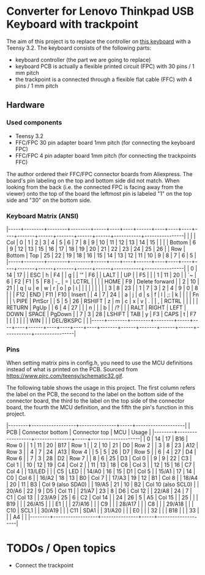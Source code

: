 # Converter for Lenovo Thinkpad USB Keyboard with trackpoint

The aim of this project is to replace the controller on
[this keyboard](https://www.lenovo.com/us/en/p/accessories-and-software/keyboards-and-mice/keyboards/0b47190) with a Teensy 3.2.
The keyboard consists of the following parts:
 * keyboard controller (the part we are going to replace)
 * keyboard PCB is actually a flexible printed circuit (FPC) with 30 pins / 1 mm pitch
 * the trackpoint is a connected through a flexible flat cable (FFC) with 4 pins / 1 mm pitch

## Hardware
### Used components
 * Teensy 3.2
 * FFC/FPC 30 pin adapter board 1mm pitch (for connecting the keyboard FPC)
 * FFC/FPC 4 pin adapter board 1mm pitch (for connecting the trackpoints FFC)

The author ordered their FFC/FPC connector boards from Aliexpress. The board's pin labeling on the top and bottom side did not
match. When looking from the back (i.e. the connected FPC is facing away from the viewer) onto the top of the board the leftmost
pin is labeled "1" on the top side and "30" on the bottom side.

### Keyboard Matrix (ANSI)
|-----+--------+--------+--------+-----+----+----+------+----+----+----+----+-------+------+-------+------+------+-----------+----------------|
|     |        |    Col |      0 | 1   | 2  | 3  | 4    | 5  | 6  | 7  | 8  |     9 |   10 |    11 | 12   |   13 | 14        | 15             |
|     |        | Bottom |      6 | 9   | 12 | 13 | 15   | 16 | 17 | 18 | 19 |    20 |   21 |    22 | 23   |   24 | 25        | 26             |
| Row | Bottom |    Top |     25 | 22  | 19 | 18 | 16   | 15 | 14 | 13 | 12 |    11 |   10 |     9 | 8    |    7 | 6         | 5              |
|-----+--------+--------+--------+-----+----+----+------+----+----+----+----+-------+------+-------+------+------+-----------+----------------|
|   0 |     14 |     17 |        | ESC | h  | F4 |      | g  |    | '" | F6 |       | LALT |       | UP   |      | F5        |                |
|   1 |     11 |     20 |        | `~  | 6  | F2 | F1   | 5  | F8 | -_ | =  | LCTRL |      |       |      | HOME | F9        | Delete forward |
|   2 |     10 |     21 |        | q   | u  | e  | w    | r  | o  | p  | i  |       |      |       |      |      |           |                |
|   3 |      8 |     23 |        | 1   | 7  | 3  | 2    | 4  | 9  | 0  | 8  |       |      |   F12 | END  |  F11 | F10       | Insert         |
|   4 |      7 |     24 |        | a   | j  | d  | s    | f  | l  | ;: | k  |       |      |       | Fn   |      | \ PIPE    | PrtScr         |
|   5 |      5 |     26 | RSHIFT | z   | m  | c  | x    | v  | .  |    | ,  | RCTRL |      |       |      |      | RETURN    | PgUp           |
|   6 |      4 |     27 |        |     | n  |    |      | b  |    | /? |    |       | RALT | RIGHT | LEFT | DOWN | SPACE     | PgDown         |
|   7 |      3 |     28 | LSHIFT | TAB | y  | F3 | CAPS | t  | F7 | [  | ]  |       |      |   WIN |      |      | DEL/BKSPC |                |
|-----+--------+--------+--------+-----+----+----+------+----+----+----+----+-------+------+-------+------+------+-----------+----------------|

### Pins
When setting matrix pins in config.h, you need to use the MCU definitions instead of what is printed on the PCB. Sourced from
<https://www.pjrc.com/teensy/schematic32.gif>.

The following table shows the usage in this project. The first column refers the label on the PCB, the second to the label on the
bottom side of the connector board, the third to the label on the top side of the connector board, the fourth the MCU definition,
and the fifth the pin's function in this project.

|--------+------------------+---------------+-----+--------------------|
| PCB    | Connector bottom | Connector top | MCU | Usage              |
|--------+------------------+---------------+-----+--------------------|
| 0      |               14 |            17 | B16 | Row 0              |
| 1      |               11 |            20 | B17 | Row 1              |
| 2      |               10 |            21 | D0  | Row 2              |
| 3      |                8 |            23 | A12 | Row 3              |
| 4      |                7 |            24 | A13 | Row 4              |
| 5      |                5 |            26 | D7  | Row 5              |
| 6      |                4 |            27 | D4  | Row 6              |
| 7      |                3 |            28 | D2  | Row 7              |
| 8      |                6 |            25 | D3  | Col 0              |
| 9      |                9 |            22 | C3  | Col 1              |
| 10     |               12 |            19 | C4  | Col 2              |
| 11     |               13 |            18 | C6  | Col 3              |
| 12     |               15 |            16 | C7  | Col 4              |
| 13/LED |                  |               | C5  | LED                |
| 14/A0  |               16 |            15 | D1  | Col 5              |
| 15/A1  |               17 |            14 | C0  | Col 6              |
| 16/A2  |               18 |            13 | B0  | Col 7              |
| 17/A3  |               19 |            12 | B1  | Col 8              |
| 18/A4  |               20 |            11 | B3  | Col 9  (also SDA0) |
| 19/A5  |               21 |            10 | B2  | Col 10 (also SCL0) |
| 20/A6  |               22 |             9 | D5  | Col 11             |
| 21/A7  |               23 |             8 | D6  | Col 12             |
| 22/A8  |               24 |             7 | C1  | Col 13             |
| 23/A9  |               25 |             6 | C2  | Col 14             |
| 24     |               26 |             5 | A5  | Col 15             |
| 25     |                  |               | B19 |                    |
| 26/A15 |                  |               | E1  |                    |
| 27/A16 |                  |               | C9  |                    |
| 28/A17 |                  |               | C8  |                    |
| 29/A18 |                  |               | C10 | SCL1               |
| 30/A19 |                  |               | C11 | SDA1               |
| 31/A20 |                  |               | E0  |                    |
| 32     |                  |               | B18 |                    |
| 33     |                  |               | A4  |                    |
|--------+------------------+---------------+-----+--------------------|

# TODOs / Open topics
 - Connect the trackpoint
